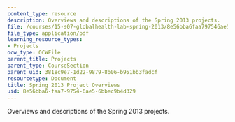 ```yaml
---
content_type: resource
description: Overviews and descriptions of the Spring 2013 projects.
file: /courses/15-s07-globalhealth-lab-spring-2013/8e56bba6faa797546ae56bbec9b4d329_MIT15_S07S13_pjct-overview.pdf
file_type: application/pdf
learning_resource_types:
- Projects
ocw_type: OCWFile
parent_title: Projects
parent_type: CourseSection
parent_uid: 3818c9e7-1d22-9879-8b06-b951bb3fadcf
resourcetype: Document
title: Spring 2013 Project Overviews
uid: 8e56bba6-faa7-9754-6ae5-6bbec9b4d329
---
```

Overviews and descriptions of the Spring 2013 projects.

